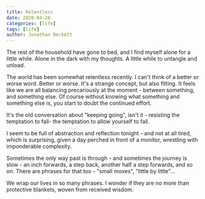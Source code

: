 ```yaml
---
title: Relentless
date: 2020-04-28
categories: [life]
tags: [life]
author: Jonathan Beckett
---
```


The rest of the household have gone to bed, and I find myself alone for a little while. Alone in the dark with my thoughts. A little while to untangle and unload.

The world has been somewhat relentless recently. I can't think of a better or worse word. Better or worse. It's a strange concept, but also fitting. It feels like we are all balancing precariously at the moment - between something, and something else. Of course without knowing what something and something else is, you start to doubt the continued effort.

It's the old conversation about "keeping going", isn't it - resisting the temptation to fall- the temptation to allow yourself to fall.

I seem to be full of abstraction and reflection tonight - and not at all tired, which is surprising, given a day perched in front of a monitor, wrestling with imponderable complexity.

Sometimes the only way past is through - and sometimes the journey is slow - an inch forwards, a step back, another half a step forwards, and so on. There are phrases for that too - "small moves", "little by little"...

We wrap our lives in so many phrases. I wonder if they are no more than protective blankets, woven from received wisdom.
